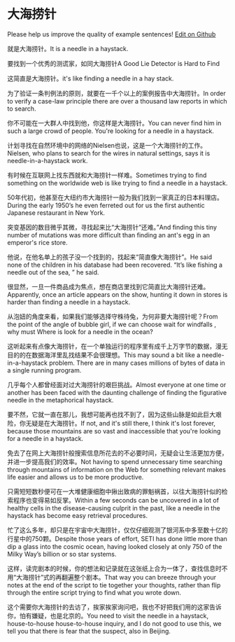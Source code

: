 # 大海捞针

Please help us improve the quality of example sentences! [Edit on Github](https://github.com/jiyushe/jiyu-example-sentence-source/blob/main/chinese/dahailaozhen.md)

<p><span class="chinese">就是大海捞针。</span><span class="english">It is a needle in a haystack.</span></p>

<p><span class="chinese">要找到一个优秀的测谎家，如同大海捞针</span><span class="english">A Good Lie Detector is Hard to Find</span></p>

<p><span class="chinese">这简直是大海捞针。</span><span class="english">it's like finding a needle in a hay stack.</span></p>

<p><span class="chinese">为了验证一条判例法的原则，就要在一千个以上的案例报告中大海捞针。</span><span class="english">In order to verify a case-law principle there are over a thousand law reports in which to search.</span></p>

<p><span class="chinese">你不可能在一大群人中找到他，你这样是大海捞针。</span><span class="english">You can never find him in such a large crowd of people. You're looking for a needle in a haystack.</span></p>

<p><span class="chinese">计划寻找在自然环境中的网络的Nielsen也说，这是一个大海捞针的工作。</span><span class="english">Nielsen, who plans to search for the wires in natural settings, says it is needle-in-a-haystack work.</span></p>

<p><span class="chinese">有时候在互联网上找东西就和大海捞针一样难。</span><span class="english">Sometimes trying to find something on the worldwide web is like trying to find a needle in a haystack.</span></p>

<p><span class="chinese">50年代初，他甚至在大纽约市大海捞针一般为我们找到一家真正的日本料理店。</span><span class="english">During the early 1950’s he even ferreted out for us the first authentic Japanese restaurant in New York.</span></p>

<p><span class="chinese">突变基因的数目微乎其微，寻找起来比“大海捞针”还难。”</span><span class="english">And finding this tiny number of mutations was more difficult than finding an ant's egg in an emperor's rice store.</span></p>

<p><span class="chinese">他说，在他名单上的孩子没一个找到的，找起来“简直像大海捞针”。</span><span class="english">He said none of the children in his database had been recovered. “It’s like fishing a needle out of the sea, ” he said.</span></p>

<p><span class="chinese">很显然，一旦一件商品成为焦点，想在商店里找到它简直比大海捞针还难。</span><span class="english">Apparently, once an article appears on the show, hunting it down in stores is harder than finding a needle in a haystack.</span></p>

<p><span class="chinese">从泡妞的角度来看，如果我们能够选择守株待兔，为何非要大海捞针呢？</span><span class="english">From the point of the angle of bubble girl, if we can choose wait for windfalls , why must Where is look for a needle in the ocean?</span></p>

<p><span class="chinese">这听起来有点像大海捞针，在一个单独运行的程序里有成千上万字节的数据，漫无目的的在数据海洋里乱找结果不会很理想。</span><span class="english">This may sound a bit like a needle-in-a-haystack problem. There are in many cases millions of bytes of data in a single running program.</span></p>

<p><span class="chinese">几乎每个人都曾经面对过大海捞针的艰巨挑战。</span><span class="english">Almost everyone at one time or another has been faced with the daunting challenge of finding the figurative needle in the metaphorical haystack.</span></p>

<p><span class="chinese">要不然，它就一直在那儿，我想可能再也找不到了，因为这些山脉是如此巨大艰险，你无疑是在大海捞针。</span><span class="english">If not, and it's still there, I think it's lost forever, because those mountains are so vast and inaccessible that you're looking for a needle in a haystack.</span></p>

<p><span class="chinese">免去了在网上大海捞针般搜索信息所花去的不必要时间，无疑会让生活更加方便，并进一步提高我们的效率。</span><span class="english">Not having to spend unnecessary time searching through mountains of information on the Web for something relevant makes life easier and allows us to be more productive.</span></p>

<p><span class="chinese">只需短短数秒便可在一大堆健康细胞中揪出致病的罪魁祸首，以往大海捞针似的检索程序也变得易如反掌。</span><span class="english">Within a few seconds can be uncovered in a lot of healthy cells in the disease-causing culprit in the past, like a needle in the haystack has become easy retrieval procedures.</span></p>

<p><span class="chinese">忙了这么多年，却只是在宇宙中大海捞针，仅仅仔细观测了银河系中多至数十亿的行星中的750颗。</span><span class="english">Despite those years of effort, SETI has done little more than dip a glass into the cosmic ocean, having looked closely at only 750 of the Milky Way’s billion or so star systems.</span></p>

<p><span class="chinese">这样，读完剧本的时候，你的想法和记录就在这张纸上合为一体了，查找信息时不用“大海捞针”式的再翻遍整个剧本。</span><span class="english">That way you can breeze through your notes at the end of the script to tie together your thoughts, rather than flip through the entire script trying to find what you wrote down.</span></p>

<p><span class="chinese">这个需要你大海捞针的去访了，挨家挨家询问吧，我也不好把我们用的这家告诉你，怕有嫌疑，也是北京的。</span><span class="english">You need to visit the needle in a haystack, house-to-house house-to-house inquiry, and I do not good to use this, we tell you that there is fear that the suspect, also in Beijing.</span></p>

